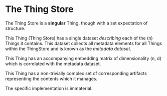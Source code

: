 # The Thing Store

The Thing Store is a **singular** Thing, though with a set expectation of structure.

This Thing (Thing Store) has a single dataset *describing* each of the (n) Things it contains. This dataset collects all metadata elements for all Things within the ThingStore and is known as the *metadata dataset*.

This Thing has an accompanying embedding matrix of dimensionality (n, d) which is correlated with the metadata dataset.

This Thing has a non-trivially complex set of corresponding artifacts representing the contents which it manages.

The specific implementation is immaterial.